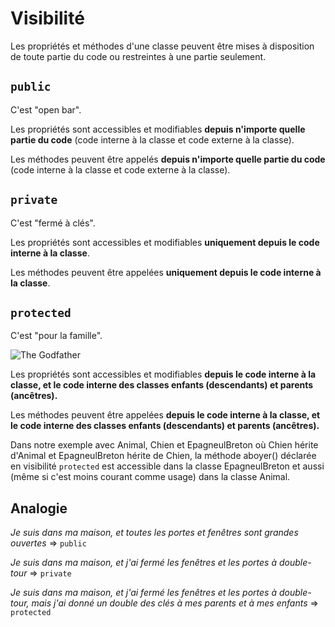 # Visibilité

Les propriétés et méthodes d'une classe peuvent être mises à disposition de toute partie du code ou restreintes à une partie seulement.

## `public`

C'est "open bar".

Les propriétés sont accessibles et modifiables **depuis n'importe quelle partie du code** (code interne à la classe et code externe à la classe).

Les méthodes peuvent être appelés **depuis n'importe quelle partie du code** (code interne à la classe et code externe à la classe).

## `private`

C'est "fermé à clés".

Les propriétés sont accessibles et modifiables **uniquement depuis le code interne à la classe**.

Les méthodes peuvent être appelées **uniquement depuis le code interne à la classe**.

## `protected`

C'est "pour la famille".

![The Godfather](https://media.giphy.com/media/l0Iy89owS5CYP7Hk4/giphy-downsized.gif)

Les propriétés sont accessibles et modifiables **depuis le code interne à la classe, et le code interne des classes enfants (descendants) et parents (ancêtres).**

Les méthodes peuvent être appelées **depuis le code interne à la classe, et le code interne des classes enfants (descendants) et parents (ancêtres).**

Dans notre exemple avec Animal, Chien et EpagneulBreton où Chien hérite d'Animal et EpagneulBreton hérite de Chien, la méthode aboyer() déclarée en visibilité `protected` est accessible dans la classe EpagneulBreton et aussi (même si c'est moins courant comme usage) dans la classe Animal.



## Analogie

_Je suis dans ma maison, et toutes les portes et fenêtres sont grandes ouvertes_ => `public`

_Je suis dans ma maison, et j'ai fermé les fenêtres et les portes à double-tour_ => `private`

_Je suis dans ma maison, et j'ai fermé les fenêtres et les portes à double-tour, mais j'ai donné un double des clés à mes parents et à mes enfants_ => `protected`

